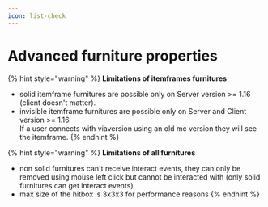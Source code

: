 ```yaml
---
icon: list-check
---
```


# Advanced furniture properties

{% hint style="warning" %}
**Limitations of itemframes furnitures**

* solid itemframe furnitures are possible only on Server version >= 1.16 (client doesn't matter).
* invisible itemframe furnitures are possible only on Server and Client version >= 1.16.\
  If a user connects with viaversion using an old mc version they will see the itemframe.
{% endhint %}

{% hint style="warning" %}
**Limitations of all furnitures**

* non solid furnitures can't receive interact events, they can only be removed using mouse left click but cannot be interacted with (only solid furnitures can get interact events)
* max size of the hitbox is 3x3x3 for performance reasons
{% endhint %}
